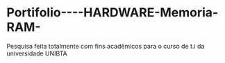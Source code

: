 # Portifolio----HARDWARE-Memoria-RAM-
Pesquisa feita totalmente com fins acadêmicos para o curso de t.i da universidade UNIBTA
